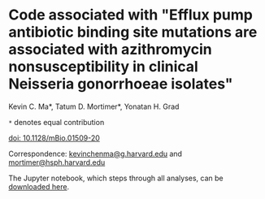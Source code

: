 # Code associated with "Efflux pump antibiotic binding site mutations are associated with azithromycin nonsusceptibility in clinical Neisseria gonorrhoeae isolates"

Kevin C. Ma*, Tatum D. Mortimer*, Yonatan H. Grad

`*` denotes equal contribution

[doi: 10.1128/mBio.01509-20](https://mbio.asm.org/content/mbio/11/4/e01509-20.full.pdf)

Correspondence: kevinchenma@g.harvard.edu and mortimer@hsph.harvard.edu

The Jupyter notebook, which steps through all analyses, can be [downloaded here](https://github.com/gradlab/mtrD-resistance/blob/master/mtrD-resistance-notebook.ipynb).
